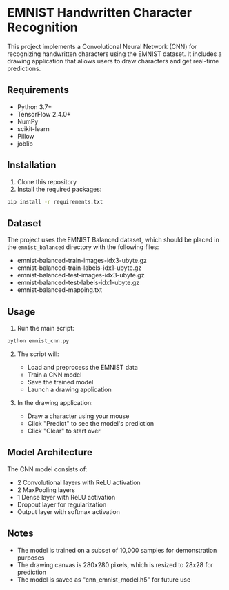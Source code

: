 # EMNIST Handwritten Character Recognition

This project implements a Convolutional Neural Network (CNN) for recognizing handwritten characters using the EMNIST dataset. It includes a drawing application that allows users to draw characters and get real-time predictions.

## Requirements

- Python 3.7+
- TensorFlow 2.4.0+
- NumPy
- scikit-learn
- Pillow
- joblib

## Installation

1. Clone this repository
2. Install the required packages:
```bash
pip install -r requirements.txt
```

## Dataset

The project uses the EMNIST Balanced dataset, which should be placed in the `emnist_balanced` directory with the following files:
- emnist-balanced-train-images-idx3-ubyte.gz
- emnist-balanced-train-labels-idx1-ubyte.gz
- emnist-balanced-test-images-idx3-ubyte.gz
- emnist-balanced-test-labels-idx1-ubyte.gz
- emnist-balanced-mapping.txt

## Usage

1. Run the main script:
```bash
python emnist_cnn.py
```

2. The script will:
   - Load and preprocess the EMNIST data
   - Train a CNN model
   - Save the trained model
   - Launch a drawing application

3. In the drawing application:
   - Draw a character using your mouse
   - Click "Predict" to see the model's prediction
   - Click "Clear" to start over

## Model Architecture

The CNN model consists of:
- 2 Convolutional layers with ReLU activation
- 2 MaxPooling layers
- 1 Dense layer with ReLU activation
- Dropout layer for regularization
- Output layer with softmax activation

## Notes

- The model is trained on a subset of 10,000 samples for demonstration purposes
- The drawing canvas is 280x280 pixels, which is resized to 28x28 for prediction
- The model is saved as "cnn_emnist_model.h5" for future use 